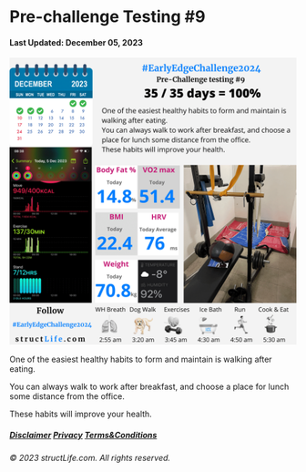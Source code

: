 # Pre-challenge Testing #9

#### Last Updated: December 05, 2023

![Daily report for December 05, 2023 from structLife.com for a 2024 daily morning routine pre-challenge testing - EarlyEdgeChallenge2024. ](../images/products/challenge-2023-12-05-pre-challenge-testing-9-EarlyEdgeChallenge2024.png)


One of the easiest healthy habits to form and maintain is walking after eating. 

You can always walk to work after breakfast, and choose a place for lunch some distance from the office. 

These habits will improve your health. 


##### [Disclaimer](/about-disclaimer)  [Privacy](/about-privacy-policy)  [Terms&Conditions](/about-terms-conditions)

###### © 2023 structLife.com. All rights reserved.